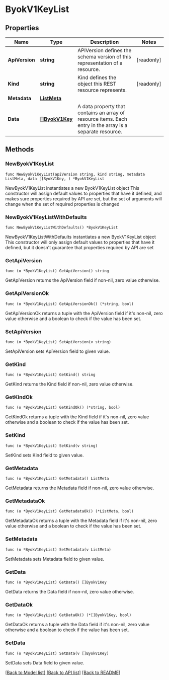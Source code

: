# ByokV1KeyList

## Properties

Name | Type | Description | Notes
------------ | ------------- | ------------- | -------------
**ApiVersion** | **string** | APIVersion defines the schema version of this representation of a resource. | [readonly] 
**Kind** | **string** | Kind defines the object this REST resource represents. | [readonly] 
**Metadata** | [**ListMeta**](ListMeta.md) |  | 
**Data** | [**[]ByokV1Key**](ByokV1Key.md) | A data property that contains an array of resource items. Each entry in the array is a separate resource. | 

## Methods

### NewByokV1KeyList

`func NewByokV1KeyList(apiVersion string, kind string, metadata ListMeta, data []ByokV1Key, ) *ByokV1KeyList`

NewByokV1KeyList instantiates a new ByokV1KeyList object
This constructor will assign default values to properties that have it defined,
and makes sure properties required by API are set, but the set of arguments
will change when the set of required properties is changed

### NewByokV1KeyListWithDefaults

`func NewByokV1KeyListWithDefaults() *ByokV1KeyList`

NewByokV1KeyListWithDefaults instantiates a new ByokV1KeyList object
This constructor will only assign default values to properties that have it defined,
but it doesn't guarantee that properties required by API are set

### GetApiVersion

`func (o *ByokV1KeyList) GetApiVersion() string`

GetApiVersion returns the ApiVersion field if non-nil, zero value otherwise.

### GetApiVersionOk

`func (o *ByokV1KeyList) GetApiVersionOk() (*string, bool)`

GetApiVersionOk returns a tuple with the ApiVersion field if it's non-nil, zero value otherwise
and a boolean to check if the value has been set.

### SetApiVersion

`func (o *ByokV1KeyList) SetApiVersion(v string)`

SetApiVersion sets ApiVersion field to given value.


### GetKind

`func (o *ByokV1KeyList) GetKind() string`

GetKind returns the Kind field if non-nil, zero value otherwise.

### GetKindOk

`func (o *ByokV1KeyList) GetKindOk() (*string, bool)`

GetKindOk returns a tuple with the Kind field if it's non-nil, zero value otherwise
and a boolean to check if the value has been set.

### SetKind

`func (o *ByokV1KeyList) SetKind(v string)`

SetKind sets Kind field to given value.


### GetMetadata

`func (o *ByokV1KeyList) GetMetadata() ListMeta`

GetMetadata returns the Metadata field if non-nil, zero value otherwise.

### GetMetadataOk

`func (o *ByokV1KeyList) GetMetadataOk() (*ListMeta, bool)`

GetMetadataOk returns a tuple with the Metadata field if it's non-nil, zero value otherwise
and a boolean to check if the value has been set.

### SetMetadata

`func (o *ByokV1KeyList) SetMetadata(v ListMeta)`

SetMetadata sets Metadata field to given value.


### GetData

`func (o *ByokV1KeyList) GetData() []ByokV1Key`

GetData returns the Data field if non-nil, zero value otherwise.

### GetDataOk

`func (o *ByokV1KeyList) GetDataOk() (*[]ByokV1Key, bool)`

GetDataOk returns a tuple with the Data field if it's non-nil, zero value otherwise
and a boolean to check if the value has been set.

### SetData

`func (o *ByokV1KeyList) SetData(v []ByokV1Key)`

SetData sets Data field to given value.



[[Back to Model list]](../README.md#documentation-for-models) [[Back to API list]](../README.md#documentation-for-api-endpoints) [[Back to README]](../README.md)


